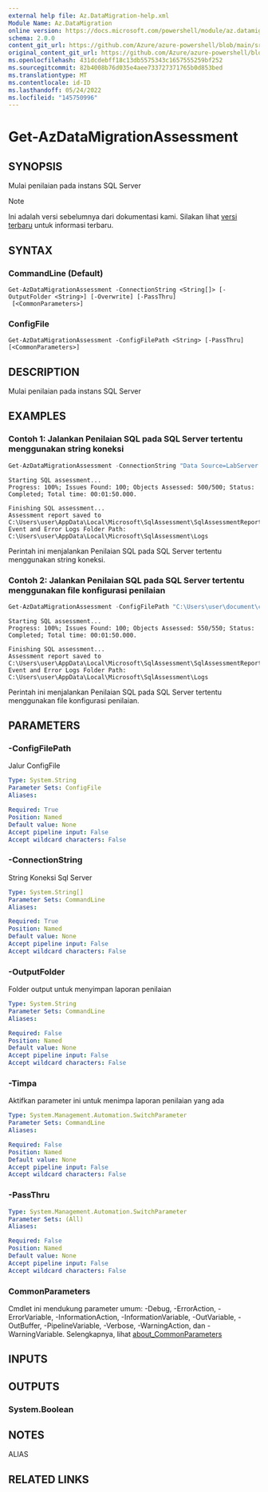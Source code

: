 ```yaml
---
external help file: Az.DataMigration-help.xml
Module Name: Az.DataMigration
online version: https://docs.microsoft.com/powershell/module/az.datamigration/get-azdatamigrationassessment
schema: 2.0.0
content_git_url: https://github.com/Azure/azure-powershell/blob/main/src/DataMigration/DataMigration/help/Get-AzDataMigrationAssessment.md
original_content_git_url: https://github.com/Azure/azure-powershell/blob/main/src/DataMigration/DataMigration/help/Get-AzDataMigrationAssessment.md
ms.openlocfilehash: 431dcdebff18c13db5575343c1657555259bf252
ms.sourcegitcommit: 82b4008b76d035e4aee733727371765b0d853bed
ms.translationtype: MT
ms.contentlocale: id-ID
ms.lasthandoff: 05/24/2022
ms.locfileid: "145750996"
---
```

# Get-AzDataMigrationAssessment

## SYNOPSIS
Mulai penilaian pada instans SQL Server

> [!NOTE]
>Ini adalah versi sebelumnya dari dokumentasi kami. Silakan lihat [versi terbaru](/powershell/module/az.datamigration/get-azdatamigrationassessment) untuk informasi terbaru.

## SYNTAX

### CommandLine (Default)
```
Get-AzDataMigrationAssessment -ConnectionString <String[]> [-OutputFolder <String>] [-Overwrite] [-PassThru]
 [<CommonParameters>]
```

### ConfigFile
```
Get-AzDataMigrationAssessment -ConfigFilePath <String> [-PassThru] [<CommonParameters>]
```

## DESCRIPTION
Mulai penilaian pada instans SQL Server

## EXAMPLES

### Contoh 1: Jalankan Penilaian SQL pada SQL Server tertentu menggunakan string koneksi
```powershell
Get-AzDataMigrationAssessment -ConnectionString "Data Source=LabServer.database.net;Initial Catalog=master;Integrated Security=False;User Id=User;Password=password" -OutputFolder "C:\AssessmentOutput" -Overwrite
```

```output
Starting SQL assessment...
Progress: 100%; Issues Found: 100; Objects Assessed: 500/500; Status: Completed; Total time: 00:01:50.000.

Finishing SQL assessment...
Assessment report saved to C:\Users\user\AppData\Local\Microsoft\SqlAssessment\SqlAssessmentReport.json.
Event and Error Logs Folder Path: C:\Users\user\AppData\Local\Microsoft\SqlAssessment\Logs
```

Perintah ini menjalankan Penilaian SQL pada SQL Server tertentu menggunakan string koneksi.

### Contoh 2: Jalankan Penilaian SQL pada SQL Server tertentu menggunakan file konfigurasi penilaian
```powershell
Get-AzDataMigrationAssessment -ConfigFilePath "C:\Users\user\document\config.json"
```

```output
Starting SQL assessment...
Progress: 100%; Issues Found: 100; Objects Assessed: 550/550; Status: Completed; Total time: 00:01:50.000.

Finishing SQL assessment...
Assessment report saved to C:\Users\user\AppData\Local\Microsoft\SqlAssessment\SqlAssessmentReport.json.
Event and Error Logs Folder Path: C:\Users\user\AppData\Local\Microsoft\SqlAssessment\Logs
```

Perintah ini menjalankan Penilaian SQL pada SQL Server tertentu menggunakan file konfigurasi penilaian.

## PARAMETERS

### -ConfigFilePath
Jalur ConfigFile

```yaml
Type: System.String
Parameter Sets: ConfigFile
Aliases:

Required: True
Position: Named
Default value: None
Accept pipeline input: False
Accept wildcard characters: False
```

### -ConnectionString
String Koneksi Sql Server

```yaml
Type: System.String[]
Parameter Sets: CommandLine
Aliases:

Required: True
Position: Named
Default value: None
Accept pipeline input: False
Accept wildcard characters: False
```

### -OutputFolder
Folder output untuk menyimpan laporan penilaian

```yaml
Type: System.String
Parameter Sets: CommandLine
Aliases:

Required: False
Position: Named
Default value: None
Accept pipeline input: False
Accept wildcard characters: False
```

### -Timpa
Aktifkan parameter ini untuk menimpa laporan penilaian yang ada

```yaml
Type: System.Management.Automation.SwitchParameter
Parameter Sets: CommandLine
Aliases:

Required: False
Position: Named
Default value: None
Accept pipeline input: False
Accept wildcard characters: False
```

### -PassThru

```yaml
Type: System.Management.Automation.SwitchParameter
Parameter Sets: (All)
Aliases:

Required: False
Position: Named
Default value: None
Accept pipeline input: False
Accept wildcard characters: False
```

### CommonParameters
Cmdlet ini mendukung parameter umum: -Debug, -ErrorAction, -ErrorVariable, -InformationAction, -InformationVariable, -OutVariable, -OutBuffer, -PipelineVariable, -Verbose, -WarningAction, dan -WarningVariable. Selengkapnya, lihat [about_CommonParameters](http://go.microsoft.com/fwlink/?LinkID=113216)

## INPUTS

## OUTPUTS

### System.Boolean

## NOTES

ALIAS

## RELATED LINKS
